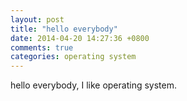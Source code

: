 ```yaml
---
layout: post
title: "hello everybody"
date: 2014-04-20 14:27:36 +0800
comments: true
categories: operating system
---
```

hello everybody, I like operating system.
